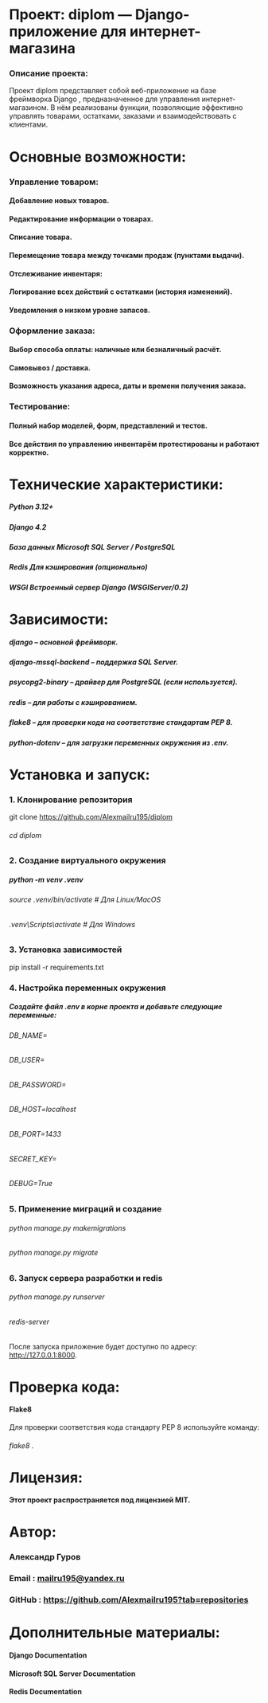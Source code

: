 # Проект: diplom — Django-приложение для интернет-магазина

### Описание проекта:

Проект diplom представляет собой веб-приложение на базе фреймворка Django , предназначенное для управления интернет-магазином. 
В нём реализованы функции, позволяющие эффективно управлять товарами, остатками, заказами и взаимодействовать с клиентами.

# Основные возможности:

### Управление товаром:

#### Добавление новых товаров.
#### Редактирование информации о товарах.
#### Списание товара.
#### Перемещение товара между точками продаж (пунктами выдачи).

#### Отслеживание инвентаря:
#### Логирование всех действий с остатками (история изменений).
#### Уведомления о низком уровне запасов.
### Оформление заказа:
#### Выбор способа оплаты: наличные или безналичный расчёт.
#### Самовывоз / доставка.
#### Возможность указания адреса, даты и времени получения заказа.

### Тестирование:
#### Полный набор моделей, форм, представлений и тестов.
#### Все действия по управлению инвентарём протестированы и работают корректно.

# Технические характеристики:

##### Python 3.12+
##### Django 4.2
##### База данных Microsoft SQL Server / PostgreSQL
##### Redis Для кэширования (опционально)
##### WSGI Встроенный сервер Django (WSGIServer/0.2)

# Зависимости:

##### django – основной фреймворк.
##### django-mssql-backend – поддержка SQL Server.
##### psycopg2-binary – драйвер для PostgreSQL (если используется).
##### redis – для работы с кэшированием.
##### flake8 – для проверки кода на соответствие стандартам PEP 8.
##### python-dotenv – для загрузки переменных окружения из .env.

# Установка и запуск:

### 1. Клонирование репозитория

git clone https://github.com/Alexmailru195/diplom

###### cd diplom

### 2. Создание виртуального окружения

##### python -m venv .venv

###### source .venv/bin/activate   # Для Linux/MacOS

###### .venv\Scripts\activate      # Для Windows

### 3. Установка зависимостей

pip install -r requirements.txt

### 4. Настройка переменных окружения

##### Создайте файл .env в корне проекта и добавьте следующие переменные:

###### DB_NAME=

###### DB_USER=

###### DB_PASSWORD=

###### DB_HOST=localhost

###### DB_PORT=1433

###### SECRET_KEY=

###### DEBUG=True

### 5. Применение миграций и создание

###### python manage.py makemigrations

###### python manage.py migrate

### 6. Запуск сервера разработки и redis

###### python manage.py runserver

###### redis-server

После запуска приложение будет доступно по адресу: http://127.0.0.1:8000.

# Проверка кода:

#### Flake8

Для проверки соответствия кода стандарту PEP 8 используйте команду:

###### flake8 .

# Лицензия:

#### Этот проект распространяется под лицензией MIT.

# Автор:

### Александр Гуров

### Email : mailru195@yandex.ru

### GitHub : https://github.com/Alexmailru195?tab=repositories

# Дополнительные материалы:

#### Django Documentation

#### Microsoft SQL Server Documentation

#### Redis Documentation